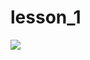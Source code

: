 # lesson_1
<img src="https://github.com/GZ91/workflows/My_GitHub_Action/badge.svg?branch=master"><br>
